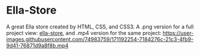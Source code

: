 # Ella-Store
A great Ella store created by HTML, CSS, and CSS3. A .png version for a full project view: [ella-store](https://user-images.githubusercontent.com/74983759/171192113-6d61b3c4-c67d-4b20-a846-31d417c035f0.png), and .mp4 version for the same project: https://user-images.githubusercontent.com/74983759/171192254-7184276c-21c3-4fb9-9d41-76871d9a8f8b.mp4



